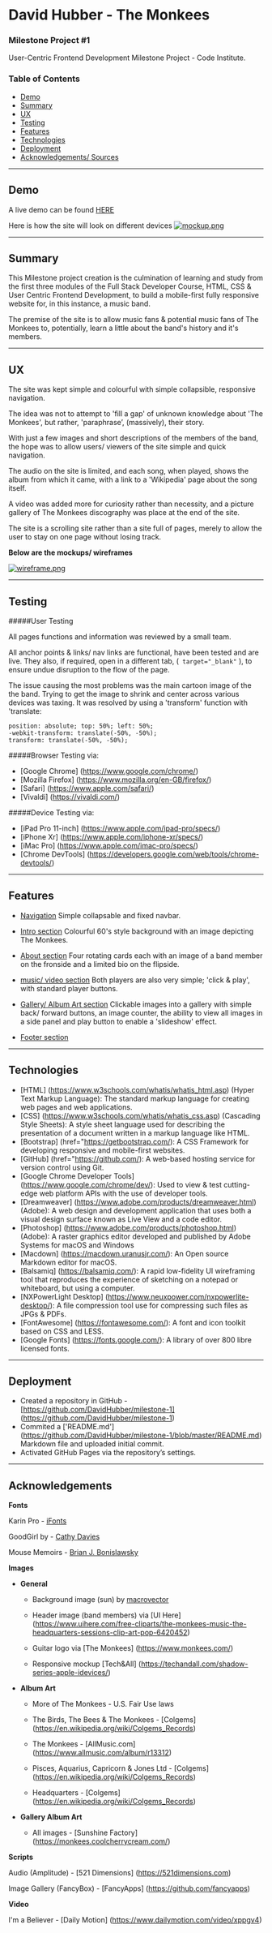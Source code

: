 # David Hubber - The Monkees

### Milestone Project #1

User-Centric Frontend Development Milestone Project - Code Institute.

### Table of Contents

-   [Demo](https://github.com/DavidHubber/milestone-1/blob/master/README.md#Demo)
-   [Summary](https://github.com/DavidHubber/milestone-1/blob/master/README.md#Summary)
-   [UX](https://github.com/DavidHubber/milestone-1/blob/master/README.md#UX)
-   [Testing](https://github.com/DavidHubber/milestone-1/blob/master/README.md#Testing)
-   [Features](https://github.com/DavidHubber/milestone-1/blob/master/README.md#Features)
-   [Technologies](https://github.com/DavidHubber/milestone-1/blob/master/README.md#Technologies)
-   [Deployment](https://github.com/DavidHubber/milestone-1/blob/master/README.md#Deployment)
-   [Acknowledgements/ Sources](https://github.com/DavidHubber/milestone-1/blob/master/README.md#Acknowledgements)

----------

## Demo

A live demo can be found [HERE](https://davidhubber.github.io/milestone-1/index.html)

Here is how the site will look on different devices [![mockup.png](https://i.postimg.cc/fRbW6FPY/mockup.png)](https://postimg.cc/qz9dKm47)

----------

## Summary



This Milestone project creation is the culmination of learning and study from the first three modules of the Full Stack Developer Course, HTML, CSS & User Centric Frontend Development, to build a mobile-first fully responsive website for, in this instance, a music band.

The premise of the site is to allow music fans & potential music fans of The Monkees to, potentially, learn a little about the band's history and it's members.

----------

## UX

The site was kept simple and colourful with simple collapsible, responsive navigation.

The idea was not to attempt to 'fill a gap' of unknown knowledge about 'The Monkees', but rather, 'paraphrase’, (massively), their story.

With just a few images and short descriptions of the members of the band, the hope was to allow users/ viewers of the site simple and quick navigation.

The audio on the site is limited, and each song, when played, shows the album from which it came, with a link to a 'Wikipedia' page about the song itself.

A video was added more for curiosity rather than necessity, and a picture gallery of The Monkees discography was place at the end of the site.

The site is a scrolling site rather than a site full of pages, merely to allow the user to stay on one page without losing track.


**Below are the mockups/ wireframes**

[![wireframe.png](https://i.postimg.cc/zfnnRsX9/wireframe.png)](https://postimg.cc/Nyjy3PX4)

----------

## Testing

#####User Testing

All pages functions and information was reviewed by a small team. 

All anchor points & links/ nav links are functional, have been tested and are live. They also, if required, open in a different tab, (```
target="_blank"```
), to ensure undue disruption to the flow of the page. 


The issue causing the most problems was the main cartoon image of the the band. Trying to get the image to shrink and center across various devices was taxing. It was resolved by using a 'transform' function with 'translate:

```
position: absolute; top: 50%; left: 50%;
-webkit-transform: translate(-50%, -50%);
transform: translate(-50%, -50%);
```


#####Browser Testing via:

 - [Google Chrome] (https://www.google.com/chrome/)
 - [Mozilla Firefox] (https://www.mozilla.org/en-GB/firefox/)
 - [Safari] (https://www.apple.com/safari/)
 - [Vivaldi] (https://vivaldi.com/)

#####Device Testing via:

 - [iPad Pro 11-inch] (https://www.apple.com/ipad-pro/specs/)
 - [iPhone Xr] (https://www.apple.com/iphone-xr/specs/)
 - [iMac Pro] (https://www.apple.com/imac-pro/specs/)
 - [Chrome DevTools] (https://developers.google.com/web/tools/chrome-devtools/)

----------

## Features

 - [Navigation](https://davidhubber.github.io/milestone-1/index.html#pageTop)
Simple collapsable and fixed navbar.

 - [Intro section](https://davidhubber.github.io/milestone-1/index.html#pageTop)
Colourful 60's style background with an image depicting The Monkees.

 - [About section](https://davidhubber.github.io/milestone-1/index.html#band) 
Four rotating cards each with an image of a band member on the fronside and a limited bio on the flipside. 

 - [music/ video section](https://davidhubber.github.io/milestone-1/index.html#audio)
 Both players are also very simple; 'click & play', with standard player buttons.

 - [Gallery/ Album Art section](https://davidhubber.github.io/milestone-1/index.html#albumArt)
Clickable images into a gallery with simple back/ forward buttons, an image counter, the ability to view all images in a side panel and play button to enable a 'slideshow' effect.

 - [Footer section](https://davidhubber.github.io/milestone-1/index.html#footer)

----------

## Technologies

* [HTML] (https://www.w3schools.com/whatis/whatis_html.asp) (Hyper Text Markup Language): The standard markup language for creating web pages and web applications.
* [CSS] (https://www.w3schools.com/whatis/whatis_css.asp) (Cascading Style Sheets): A style sheet language used for describing the presentation of a document written in a markup language like HTML. 
* [Bootstrap] (href="https://getbootstrap.com/): A CSS Framework for developing responsive and mobile-first websites.
* [GitHub] (href="https://github.com/): A web-based hosting service for version control using Git.
* [Google Chrome Developer Tools] (https://www.google.com/chrome/dev/): Used to view & test cutting-edge web platform APIs with the use of developer tools.
* [Dreamweaver] (https://www.adobe.com/products/dreamweaver.html) (Adobe): A web design and development application that uses both a visual design surface known as Live View and a code editor.
* [Photoshop] (https://www.adobe.com/products/photoshop.html) (Adobe): A raster graphics editor developed and published by Adobe Systems for macOS and Windows
* [Macdown] (https://macdown.uranusjr.com/): An Open source Markdown editor for macOS.
* [Balsamiq] (https://balsamiq.com/): A rapid low-fidelity UI wireframing tool that reproduces the experience of sketching on a notepad or whiteboard, but using a computer.
* [NXPowerLight Desktop] (https://www.neuxpower.com/nxpowerlite-desktop/): A file compression tool use for compressing such files as JPGs & PDFs.
* [FontAwesome] (https://fontawesome.com/): A font and icon toolkit based on CSS and LESS.
* [Google Fonts] (https://fonts.google.com/): A library of over 800 libre licensed fonts.

----------

## Deployment

- Created a repository in GitHub - [https://github.com/DavidHubber/milestone-1] (https://github.com/DavidHubber/milestone-1)
- Commited a ['README.md'] (https://github.com/DavidHubber/milestone-1/blob/master/README.md) Markdown file and uploaded initial commit.
- Activated GitHub Pages via the repository’s settings.

----------

## Acknowledgements

**Fonts**

Karin Pro - [iFonts](https://ifonts.xyz/karin-pro-font.html)

GoodGirl by - [Cathy Davies](https://www.fontspace.com/cathy-davies)

Mouse Memoirs - [Brian J. Bonislawsky](https://www.1001fonts.com/search.html?search=MOUSE+MEMOIRS&x=0&y=0)

**Images**

- **General**

	- Background image (sun) by
[macrovector](http://www.freepik.com")

	- Header image (band members) via [UI Here] (https://www.uihere.com/free-cliparts/the-monkees-music-the-headquarters-sessions-clip-art-pop-6420452)

	- Guitar logo via [The Monkees] (https://www.monkees.com/)

	- Responsive mockup [Tech&All] (https://techandall.com/shadow-series-apple-idevices/)

- **Album Art**

	- More of The Monkees - U.S. Fair Use laws

	- The Birds, The Bees & The Monkees - [Colgems] (https://en.wikipedia.org/wiki/Colgems_Records)

	- The Monkees - [AllMusic.com] (https://www.allmusic.com/album/r13312)

	- Pisces, Aquarius, Capricorn & Jones Ltd - [Colgems] (https://en.wikipedia.org/wiki/Colgems_Records)

	- Headquarters - [Colgems] (https://en.wikipedia.org/wiki/Colgems_Records)

- **Gallery Album Art**

	- All images - [Sunshine Factory] (https://monkees.coolcherrycream.com/)


**Scripts**

Audio (Amplitude) - [521 Dimensions] (https://521dimensions.com)

Image Gallery (FancyBox) - [FancyApps] (https://github.com/fancyapps)



**Video**

I'm a Believer - [Daily Motion] (https://www.dailymotion.com/video/xppgv4)